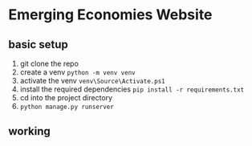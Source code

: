 # Emerging Economies Website

## basic setup

1. git clone the repo
2. create a venv `python -m venv venv`
3. activate the venv `venv\Source\Activate.ps1`
4. install the required dependencies `pip install -r requirements.txt`
5. cd into the project directory
6. `python manage.py runserver`

## working